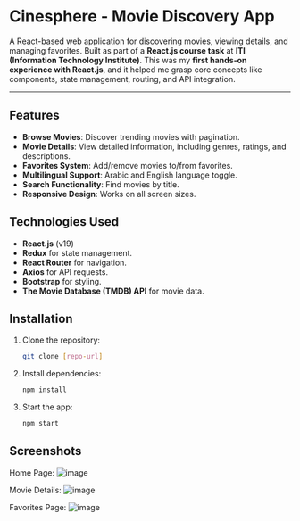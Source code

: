 # **Cinesphere - Movie Discovery App**  

A React-based web application for discovering movies, viewing details, and managing favorites. Built as part of a **React.js course task** at **ITI (Information Technology Institute)**. This was my **first hands-on experience with React.js**, and it helped me grasp core concepts like components, state management, routing, and API integration.  

---

## **Features**  
- **Browse Movies**: Discover trending movies with pagination.  
- **Movie Details**: View detailed information, including genres, ratings, and descriptions.  
- **Favorites System**: Add/remove movies to/from favorites.  
- **Multilingual Support**: Arabic and English language toggle.  
- **Search Functionality**: Find movies by title.  
- **Responsive Design**: Works on all screen sizes.  

## **Technologies Used**  
- **React.js** (v19)  
- **Redux** for state management.  
- **React Router** for navigation.  
- **Axios** for API requests.  
- **Bootstrap** for styling.  
- **The Movie Database (TMDB) API** for movie data.  

## **Installation**  
1. Clone the repository:  
   ```bash  
   git clone [repo-url]  
   ```  
2. Install dependencies:  
   ```bash  
   npm install  
   ```  
3. Start the app:  
   ```bash  
   npm start  
   ```  

## **Screenshots**  
Home Page: ![image](https://github.com/user-attachments/assets/2782c929-8f1f-4fb6-b288-cb7852b8f631)

Movie Details: ![image](https://github.com/user-attachments/assets/38979ccb-0162-4209-9238-b77f083374e0)
 
Favorites Page: ![image](https://github.com/user-attachments/assets/e023bad9-a6ae-4812-8a27-57a9c5fd53fb)

